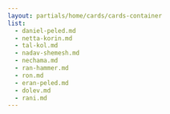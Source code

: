 ```yaml
---
layout: partials/home/cards/cards-container
list:
  - daniel-peled.md
  - netta-korin.md
  - tal-kol.md
  - nadav-shemesh.md
  - nechama.md
  - ran-hammer.md
  - ron.md
  - eran-peled.md
  - dolev.md
  - rani.md
---
```

